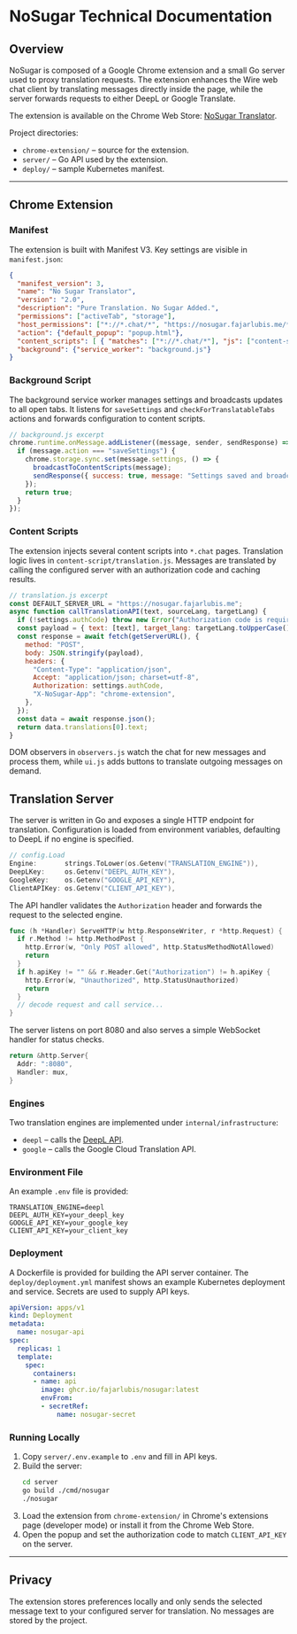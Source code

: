 # NoSugar Technical Documentation

## Overview

NoSugar is composed of a Google Chrome extension and a small Go server used to proxy translation requests. The extension enhances the Wire web chat client by translating messages directly inside the page, while the server forwards requests to either DeepL or Google Translate.

The extension is available on the Chrome Web Store: [NoSugar Translator](https://chromewebstore.google.com/detail/bfgpgdobiokaolfdmghmndenelkcjbpp?utm_source=item-share-cb).

Project directories:

- `chrome-extension/` – source for the extension.
- `server/` – Go API used by the extension.
- `deploy/` – sample Kubernetes manifest.

---

## Chrome Extension

### Manifest

The extension is built with Manifest V3. Key settings are visible in `manifest.json`:

```json
{
  "manifest_version": 3,
  "name": "No Sugar Translator",
  "version": "2.0",
  "description": "Pure Translation. No Sugar Added.",
  "permissions": ["activeTab", "storage"],
  "host_permissions": ["*://*.chat/*", "https://nosugar.fajarlubis.me/*", "http://*/*", "https://*/*"],
  "action": {"default_popup": "popup.html"},
  "content_scripts": [ { "matches": ["*://*.chat/*"], "js": ["content-script/translation.js", "content-script/ui.js", "content-script/observers.js", "content-script/main.js"], "css": ["content.css"], "run_at": "document_idle" } ],
  "background": {"service_worker": "background.js"}
}
```

### Background Script

The background service worker manages settings and broadcasts updates to all open tabs. It listens for `saveSettings` and `checkForTranslatableTabs` actions and forwards configuration to content scripts.

```javascript
// background.js excerpt
chrome.runtime.onMessage.addListener((message, sender, sendResponse) => {
  if (message.action === "saveSettings") {
    chrome.storage.sync.set(message.settings, () => {
      broadcastToContentScripts(message);
      sendResponse({ success: true, message: "Settings saved and broadcast" });
    });
    return true;
  }
});
```

### Content Scripts

The extension injects several content scripts into `*.chat` pages. Translation logic lives in `content-script/translation.js`. Messages are translated by calling the configured server with an authorization code and caching results.

```javascript
// translation.js excerpt
const DEFAULT_SERVER_URL = "https://nosugar.fajarlubis.me";
async function callTranslationAPI(text, sourceLang, targetLang) {
  if (!settings.authCode) throw new Error("Authorization code is required");
  const payload = { text: [text], target_lang: targetLang.toUpperCase(), source_lang: sourceLang.toUpperCase() };
  const response = await fetch(getServerURL(), {
    method: "POST",
    body: JSON.stringify(payload),
    headers: {
      "Content-Type": "application/json",
      Accept: "application/json; charset=utf-8",
      Authorization: settings.authCode,
      "X-NoSugar-App": "chrome-extension",
    },
  });
  const data = await response.json();
  return data.translations[0].text;
}
```

DOM observers in `observers.js` watch the chat for new messages and process them, while `ui.js` adds buttons to translate outgoing messages on demand.

## Translation Server

The server is written in Go and exposes a single HTTP endpoint for translation. Configuration is loaded from environment variables, defaulting to DeepL if no engine is specified.

```go
// config.Load
Engine:       strings.ToLower(os.Getenv("TRANSLATION_ENGINE")),
DeepLKey:     os.Getenv("DEEPL_AUTH_KEY"),
GoogleKey:    os.Getenv("GOOGLE_API_KEY"),
ClientAPIKey: os.Getenv("CLIENT_API_KEY"),
```

The API handler validates the `Authorization` header and forwards the request to the selected engine.

```go
func (h *Handler) ServeHTTP(w http.ResponseWriter, r *http.Request) {
  if r.Method != http.MethodPost {
    http.Error(w, "Only POST allowed", http.StatusMethodNotAllowed)
    return
  }
  if h.apiKey != "" && r.Header.Get("Authorization") != h.apiKey {
    http.Error(w, "Unauthorized", http.StatusUnauthorized)
    return
  }
  // decode request and call service...
}
```

The server listens on port 8080 and also serves a simple WebSocket handler for status checks.

```go
return &http.Server{
  Addr: ":8080",
  Handler: mux,
}
```

### Engines

Two translation engines are implemented under `internal/infrastructure`:
- `deepl` – calls the [DeepL API](https://api-free.deepl.com/v2/translate).
- `google` – calls the Google Cloud Translation API.

### Environment File

An example `.env` file is provided:

```env
TRANSLATION_ENGINE=deepl
DEEPL_AUTH_KEY=your_deepl_key
GOOGLE_API_KEY=your_google_key
CLIENT_API_KEY=your_client_key
```

### Deployment

A Dockerfile is provided for building the API server container. The `deploy/deployment.yml` manifest shows an example Kubernetes deployment and service. Secrets are used to supply API keys.

```yaml
apiVersion: apps/v1
kind: Deployment
metadata:
  name: nosugar-api
spec:
  replicas: 1
  template:
    spec:
      containers:
      - name: api
        image: ghcr.io/fajarlubis/nosugar:latest
        envFrom:
        - secretRef:
            name: nosugar-secret
```

### Running Locally

1. Copy `server/.env.example` to `.env` and fill in API keys.
2. Build the server:
   ```bash
   cd server
   go build ./cmd/nosugar
   ./nosugar
   ```
3. Load the extension from `chrome-extension/` in Chrome's extensions page (developer mode) or install it from the Chrome Web Store.
4. Open the popup and set the authorization code to match `CLIENT_API_KEY` on the server.

---

## Privacy

The extension stores preferences locally and only sends the selected message text to your configured server for translation. No messages are stored by the project.

